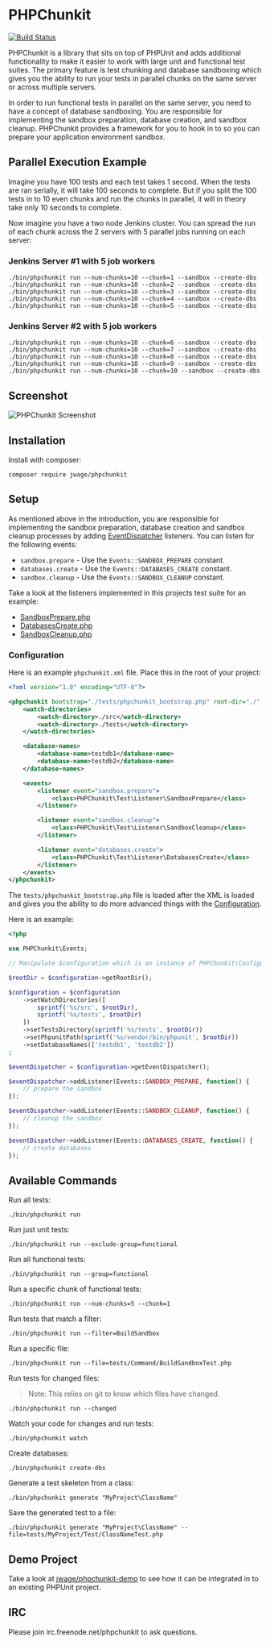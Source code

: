 # PHPChunkit

[![Build Status](https://secure.travis-ci.org/jwage/phpchunkit.png?branch=master)](http://travis-ci.org/jwage/phpchunkit)

PHPChunkit is a library that sits on top of PHPUnit and adds additional
functionality to make it easier to work with large unit and functional
test suites. The primary feature is test chunking and database sandboxing
which gives you the ability to run your tests in parallel chunks on the
same server or across multiple servers.

In order to run functional tests in parallel on the same server, you need to
have a concept of database sandboxing. You are responsible for implementing
the sandbox preparation, database creation, and sandbox cleanup. PHPChunkit
provides a framework for you to hook in to so you can prepare your application
environment sandbox.

## Parallel Execution Example

Imagine you have 100 tests and each test takes 1 second. When the tests are
ran serially, it will take 100 seconds to complete. But if you split the 100
tests in to 10 even chunks and run the chunks in parallel, it will in theory
take only 10 seconds to complete.

Now imagine you have a two node Jenkins cluster. You can spread the run of each
chunk across the 2 servers with 5 parallel jobs running on each server:

### Jenkins Server #1 with 5 job workers

    ./bin/phpchunkit run --num-chunks=10 --chunk=1 --sandbox --create-dbs
    ./bin/phpchunkit run --num-chunks=10 --chunk=2 --sandbox --create-dbs
    ./bin/phpchunkit run --num-chunks=10 --chunk=3 --sandbox --create-dbs
    ./bin/phpchunkit run --num-chunks=10 --chunk=4 --sandbox --create-dbs
    ./bin/phpchunkit run --num-chunks=10 --chunk=5 --sandbox --create-dbs

### Jenkins Server #2 with 5 job workers

    ./bin/phpchunkit run --num-chunks=10 --chunk=6 --sandbox --create-dbs
    ./bin/phpchunkit run --num-chunks=10 --chunk=7 --sandbox --create-dbs
    ./bin/phpchunkit run --num-chunks=10 --chunk=8 --sandbox --create-dbs
    ./bin/phpchunkit run --num-chunks=10 --chunk=9 --sandbox --create-dbs
    ./bin/phpchunkit run --num-chunks=10 --chunk=10 --sandbox --create-dbs

## Screenshot

![PHPChunkit Screenshot](https://raw.githubusercontent.com/jwage/PHPChunkit/master/docs/phpchunkit.png)

## Installation

Install with composer:

    composer require jwage/phpchunkit

## Setup

As mentioned above in the introduction, you are responsible for implementing
the sandbox preparation, database creation and sandbox cleanup processes
by adding [EventDispatcher](http://symfony.com/doc/current/components/event_dispatcher.html)
listeners. You can listen for the following events:

- `sandbox.prepare` - Use the `Events::SANDBOX_PREPARE` constant.
- `databases.create` - Use the `Events::DATABASES_CREATE` constant.
- `sandbox.cleanup` - Use the `Events::SANDBOX_CLEANUP` constant.

Take a look at the listeners implemented in this projects test suite for an example:

- [SandboxPrepare.php](https://github.com/jwage/phpchunkit/blob/master/tests/PHPChunkit/Test/Listener/SandboxPrepare.php)
- [DatabasesCreate.php](https://github.com/jwage/phpchunkit/blob/master/tests/PHPChunkit/Test/Listener/DatabasesCreate.php)
- [SandboxCleanup.php](https://github.com/jwage/phpchunkit/blob/master/tests/PHPChunkit/Test/Listener/SandboxCleanup.php)

### Configuration

Here is an example `phpchunkit.xml` file. Place this in the root of your project:

```xml
<?xml version="1.0" encoding="UTF-8"?>

<phpchunkit bootstrap="./tests/phpchunkit_bootstrap.php" root-dir="./" tests-dir="./tests" phpunit-path="./vendor/bin/phpunit">
    <watch-directories>
        <watch-directory>./src</watch-directory>
        <watch-directory>./tests</watch-directory>
    </watch-directories>

    <database-names>
        <database-name>testdb1</database-name>
        <database-name>testdb2</database-name>
    </database-names>

    <events>
        <listener event="sandbox.prepare">
            <class>PHPChunkit\Test\Listener\SandboxPrepare</class>
        </listener>

        <listener event="sandbox.cleanup">
            <class>PHPChunkit\Test\Listener\SandboxCleanup</class>
        </listener>

        <listener event="databases.create">
            <class>PHPChunkit\Test\Listener\DatabasesCreate</class>
        </listener>
    </events>
</phpchunkit>
```

The `tests/phpchunkit_bootstrap.php` file is loaded after the XML is loaded
and gives you the ability to do more advanced things with the [Configuration](https://github.com/jwage/phpchunkit/blob/master/src/PHPChunkit/Configuration.php).

Here is an example:

```php
<?php

use PHPChunkit\Events;

// Manipulate $configuration which is an instance of PHPChunkit\Configuration

$rootDir = $configuration->getRootDir();

$configuration = $configuration
    ->setWatchDirectories([
        sprintf('%s/src', $rootDir),
        sprintf('%s/tests', $rootDir)
    ])
    ->setTestsDirectory(sprintf('%s/tests', $rootDir))
    ->setPhpunitPath(sprintf('%s/vendor/bin/phpunit', $rootDir))
    ->setDatabaseNames(['testdb1', 'testdb2'])
;

$eventDispatcher = $configuration->getEventDispatcher();

$eventDispatcher->addListener(Events::SANDBOX_PREPARE, function() {
    // prepare the sandbox
});

$eventDispatcher->addListener(Events::SANDBOX_CLEANUP, function() {
    // cleanup the sandbox
});

$eventDispatcher->addListener(Events::DATABASES_CREATE, function() {
    // create databases
});
```

## Available Commands

Run all tests:

    ./bin/phpchunkit run

Run just unit tests:

    ./bin/phpchunkit run --exclude-group=functional

Run all functional tests:

    ./bin/phpchunkit run --group=functional

Run a specific chunk of functional tests:

    ./bin/phpchunkit run --num-chunks=5 --chunk=1

Run tests that match a filter:

    ./bin/phpchunkit run --filter=BuildSandbox

Run a specific file:

    ./bin/phpchunkit run --file=tests/Command/BuildSandboxTest.php

Run tests for changed files:

> Note: This relies on git to know which files have changed.

    ./bin/phpchunkit run --changed

Watch your code for changes and run tests:

    ./bin/phpchunkit watch

Create databases:

    ./bin/phpchunkit create-dbs

Generate a test skeleton from a class:

    ./bin/phpchunkit generate "MyProject\ClassName"

Save the generated test to a file:

    ./bin/phpchunkit generate "MyProject\ClassName" --file=tests/MyProject/Test/ClassNameTest.php

## Demo Project

Take a look at [jwage/phpchunkit-demo](https://github.com/jwage/phpchunkit-demo) to see how it can be integrated in to an existing PHPUnit project.

## IRC

Please join irc.freenode.net/phpchunkit to ask questions.
